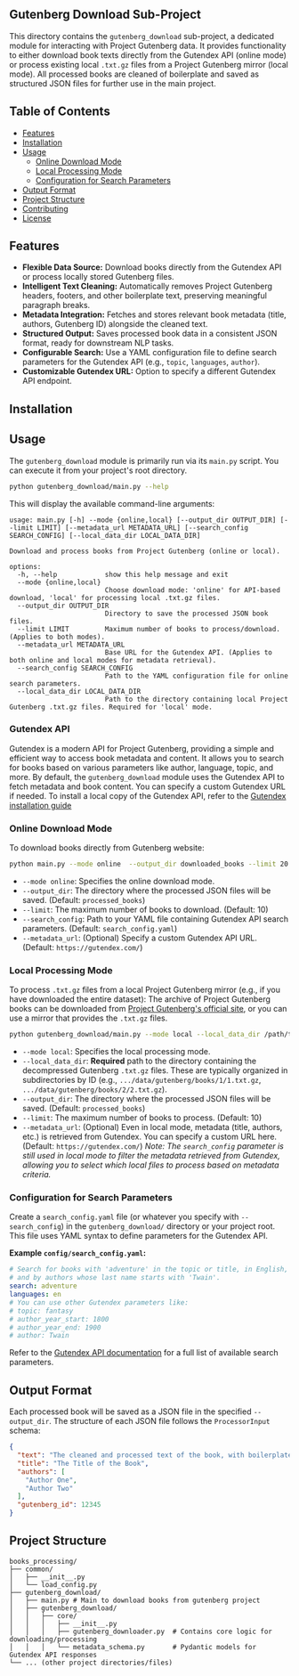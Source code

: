 ## Gutenberg Download Sub-Project

This directory contains the `gutenberg_download` sub-project, a dedicated module for interacting with Project Gutenberg data. It provides functionality to either download book texts directly from the Gutendex API (online mode) or process existing local `.txt.gz` files from a Project Gutenberg mirror (local mode). All processed books are cleaned of boilerplate and saved as structured JSON files for further use in the main project.

## Table of Contents

-   [Features](#features)
-   [Installation](#installation)
-   [Usage](#usage)
    -   [Online Download Mode](#online-download-mode)
    -   [Local Processing Mode](#local-processing-mode)
    -   [Configuration for Search Parameters](#configuration-for-search-parameters)
-   [Output Format](#output-format)
-   [Project Structure](#project-structure)
-   [Contributing](#contributing)
-   [License](#license)

## Features

* **Flexible Data Source:** Download books directly from the Gutendex API or process locally stored Gutenberg files.
* **Intelligent Text Cleaning:** Automatically removes Project Gutenberg headers, footers, and other boilerplate text, preserving meaningful paragraph breaks.
* **Metadata Integration:** Fetches and stores relevant book metadata (title, authors, Gutenberg ID) alongside the cleaned text.
* **Structured Output:** Saves processed book data in a consistent JSON format, ready for downstream NLP tasks.
* **Configurable Search:** Use a YAML configuration file to define search parameters for the Gutendex API (e.g., `topic`, `languages`, `author`).
* **Customizable Gutendex URL:** Option to specify a different Gutendex API endpoint.

## Installation



## Usage

The `gutenberg_download` module is primarily run via its `main.py` script. You can execute it from your project's root directory.

```bash
python gutenberg_download/main.py --help
````

This will display the available command-line arguments:

```
usage: main.py [-h] --mode {online,local} [--output_dir OUTPUT_DIR] [--limit LIMIT] [--metadata_url METADATA_URL] [--search_config SEARCH_CONFIG] [--local_data_dir LOCAL_DATA_DIR]

Download and process books from Project Gutenberg (online or local).

options:
  -h, --help            show this help message and exit
  --mode {online,local}
                        Choose download mode: 'online' for API-based download, 'local' for processing local .txt.gz files.
  --output_dir OUTPUT_DIR
                        Directory to save the processed JSON book files.
  --limit LIMIT         Maximum number of books to process/download. (Applies to both modes).
  --metadata_url METADATA_URL
                        Base URL for the Gutendex API. (Applies to both online and local modes for metadata retrieval).
  --search_config SEARCH_CONFIG
                        Path to the YAML configuration file for online search parameters.
  --local_data_dir LOCAL_DATA_DIR
                        Path to the directory containing local Project Gutenberg .txt.gz files. Required for 'local' mode.
```

### Gutendex API
Gutendex is a modern API for Project Gutenberg, providing a simple and efficient way to access book metadata and content. It allows you to search for books based on various parameters like author, language, topic, and more.
By default, the `gutenberg_download` module uses the Gutendex API to fetch metadata and book content. You can specify a custom Gutendex URL if needed.
To install a local copy of the Gutendex API, refer to the [Gutendex installation guide](https://github.com/garethbjohnson/gutendex)

### Online Download Mode

To download books directly from Gutenberg website:

```bash
python main.py --mode online  --output_dir downloaded_books --limit 20 --search_config config/search_config.yaml 
```

  - `--mode online`: Specifies the online download mode.
  - `--output_dir`: The directory where the processed JSON files will be saved. (Default: `processed_books`)
  - `--limit`: The maximum number of books to download. (Default: 10)
  - `--search_config`: Path to your YAML file containing Gutendex API search parameters. (Default: `search_config.yaml`)
  - `--metadata_url`: (Optional) Specify a custom Gutendex API URL. (Default: `https://gutendex.com/`)

### Local Processing Mode

To process `.txt.gz` files from a local Project Gutenberg mirror (e.g., if you have downloaded the entire dataset):
The archive of Project Gutenberg books can be downloaded from [Project Gutenberg's official site](https://www.gutenberg.org/ebooks/offline_catalogs.html), or you can use a mirror that provides the `.txt.gz` files.
```bash
python gutenberg_download/main.py --mode local --local_data_dir /path/to/your/gutenberg/mirror/data --output_dir processed_books_local --limit 50 
```

  - `--mode local`: Specifies the local processing mode.
  - `--local_data_dir`: **Required** path to the directory containing the decompressed Gutenberg `.txt.gz` files. These are typically organized in subdirectories by ID (e.g., `.../data/gutenberg/books/1/1.txt.gz`, `.../data/gutenberg/books/2/2.txt.gz`).
  - `--output_dir`: The directory where the processed JSON files will be saved. (Default: `processed_books`)
  - `--limit`: The maximum number of books to process. (Default: 10)
  - `--metadata_url`: (Optional) Even in local mode, metadata (title, authors, etc.) is retrieved from Gutendex. You can specify a custom URL here. (Default: `https://gutendex.com/`)
    *Note: The `search_config` parameter is still used in local mode to filter the metadata retrieved from Gutendex, allowing you to select which local files to process based on metadata criteria.*

### Configuration for Search Parameters

Create a `search_config.yaml` file (or whatever you specify with `--search_config`) in the `gutenberg_download/` directory or your project root. This file uses YAML syntax to define parameters for the Gutendex API.

**Example `config/search_config.yaml`:**

```yaml
# Search for books with 'adventure' in the topic or title, in English,
# and by authors whose last name starts with 'Twain'.
search: adventure
languages: en
# You can use other Gutendex parameters like:
# topic: fantasy
# author_year_start: 1800
# author_year_end: 1900
# author: Twain
```

Refer to the [Gutendex API documentation](https://gutendex.com/) for a full list of available search parameters.

## Output Format

Each processed book will be saved as a JSON file in the specified `--output_dir`. The structure of each JSON file follows the `ProcessorInput` schema:

```json
{
  "text": "The cleaned and processed text of the book, with boilerplate removed and paragraphs normalized.",
  "title": "The Title of the Book",
  "authors": [
    "Author One",
    "Author Two"
  ],
  "gutenberg_id": 12345
}
```

## Project Structure

```
books_processing/
├── common/
│   ├── __init__.py
│   └── load_config.py  
├── gutenberg_download/
│   ├── main.py # Main to download books from gutenberg project
│   ├── gutenberg_download/
│   │   ├── core/
│   │   │   ├── __init__.py
│   │   │   ├── gutenberg_downloader.py  # Contains core logic for downloading/processing
│   │   │   └── metadata_schema.py       # Pydantic models for Gutendex API responses            
└── ... (other project directories/files)
```
